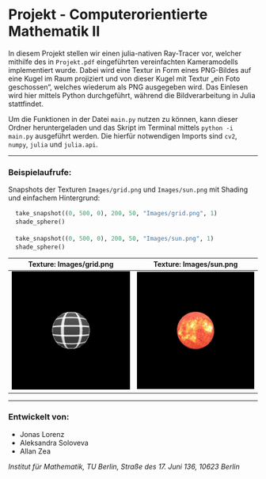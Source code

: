 # Projekt - Computerorientierte Mathematik II

In diesem Projekt stellen wir einen julia-nativen Ray-Tracer vor, welcher mithilfe des in `Projekt.pdf` eingeführten vereinfachten Kameramodells implementiert wurde. Dabei wird eine Textur in Form eines PNG-Bildes auf eine Kugel im Raum projiziert und von dieser Kugel mit Textur „ein Foto geschossen“, welches wiederum als PNG ausgegeben wird. Das Einlesen wird hier mittels Python durchgeführt, während die Bildverarbeitung in Julia stattfindet. 

Um die Funktionen in der Datei `main.py` nutzen zu können, kann dieser Ordner heruntergeladen und das Skript im Terminal mittels `python -i main.py` ausgeführt werden. Die hierfür notwendigen Imports sind `cv2`, `numpy`, `julia` und `julia.api`.

---

### Beispielaufrufe:

Snapshots der Texturen `Images/grid.png` und `Images/sun.png` mit Shading und einfachem Hintergrund: 

```python
  take_snapshot((0, 500, 0), 200, 50, "Images/grid.png", 1)
  shade_sphere()
  
  take_snapshot((0, 500, 0), 200, 50, "Images/sun.png", 1)
  shade_sphere()
```


Texture: Images/grid.png          |  Texture: Images/sun.png
:-------------------------:|:-------------------------:
![](https://github.com/allgebrist/coma-projekt/blob/main/Examples/shaded_grid.jpg)  |  ![](https://github.com/allgebrist/coma-projekt/blob/main/Examples/shaded_sun.jpg )

---

### Entwickelt von:

- Jonas Lorenz
- Aleksandra Soloveva
- Allan Zea

*Institut für Mathematik, TU Berlin, Straße des 17. Juni 136, 10623 Berlin*
